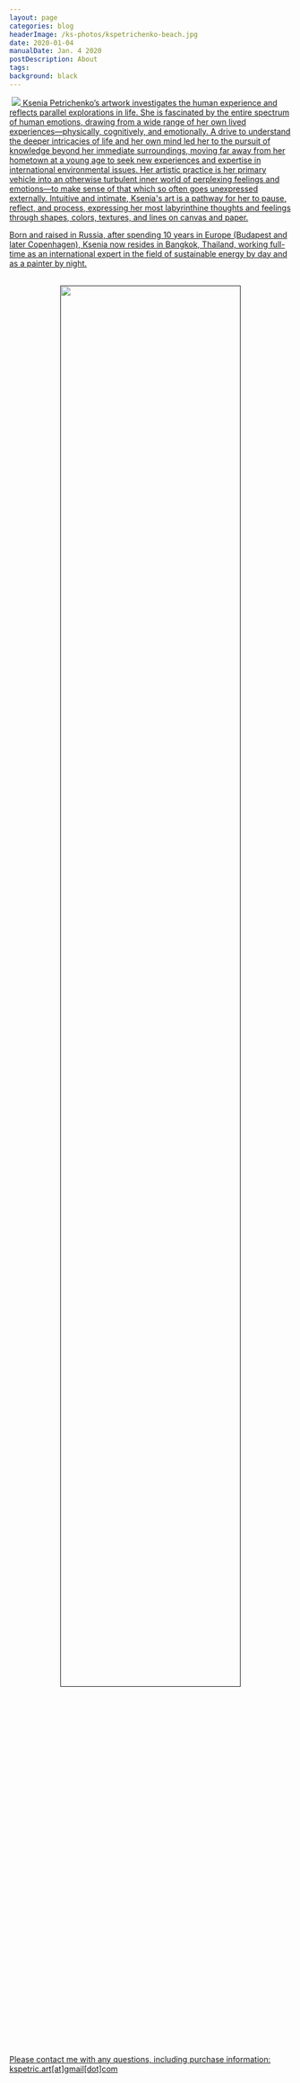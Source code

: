 ```yaml
---
layout: page
categories: blog
headerImage: /ks-photos/kspetrichenko-beach.jpg
date: 2020-01-04
manualDate: Jan. 4 2020
postDescription: About
tags:
background: black
---
```


<img src=" ">

<a href=" ">


<img class="float-sm-left col-sm-5 col-lg-4 p4-0 pb-0" src="{{ site.images }}/ks-photos/kspetrichenko-headshot-portrait.jpg">
Ksenia Petrichenko’s artwork investigates the human experience and reflects parallel explorations in life. She is fascinated by the entire spectrum of human emotions, drawing from a wide range of her own lived experiences—physically, cognitively, and emotionally. A drive to understand the deeper intricacies of life and her own mind led her to the pursuit of knowledge beyond her immediate surroundings, moving far away from her hometown at a young age to seek new experiences and expertise in international environmental issues. Her artistic practice is her primary vehicle into an otherwise turbulent inner world of perplexing feelings and emotions—to make sense of that which so often goes unexpressed externally. Intuitive and intimate, Ksenia's art is a pathway for her to pause, reflect, and process, expressing her most labyrinthine thoughts and feelings through shapes, colors, textures, and lines on canvas and paper.

Born and raised in Russia, after spending 10 years in Europe (Budapest and later Copenhagen), Ksenia now resides in Bangkok, Thailand, working full-time as an international expert in the field of sustainable energy by day and as a painter by night.

<br>

<!-- LIGHTBOX BEGIN -->
  <div class="row full-width" width="100%" height="50vh" align="center">
    <div class="col-12 nopadding">
      <img
      src="{{ site.images }}/ks-photos/kspetrichenko-headshot-portrait.jpg" rel="popup" height="80%" width="80%" data-fancybox="image"
      href="{{ site.images }}/ks-photos/kspetrichenko-headshot-portrait.jpg"
      data-caption="Ksenia Petrichenko, Thailand, 2020"></div></div>
<!-- LIGHTBOX END -->

<br>

Please contact me with any questions, including purchase information: kspetric.art[at]gmail[dot]com



<!--
<iframe class="embed-responsive-item mb-3" src="https://player.vimeo.com/video/245320082" allowfullscreen width="1300" height="736"></iframe>
<br> -->



<br>

<!-- YANKED FROM JTB WEBSITE -->

<!--
<center>
<div class="row col-md-12" align="center">
<div class="col-md-6"><span class="bask17"><a href="ThorpeBuchanan_CV_Apr.11.2021_web.pdf" target="blank">[Curriculum vitae]</a></span><br>
<span class="bask12">(updated Apr.11.2021)</span></div>

<div class="col-md-6"><span class="bask17"><a href="ThorpeBuchanan_Portfolio.pdf" target="blank">[Media Portfolio]</a></span><br>
<span class="bask12">(updated Sep.1.2019)</span></div>
</div>
</center>
<br>

-->
<!-- END STUFF TAKEN FROM JTB PAGE -->

<!--
<div class="accordion" id="myaccordion">

  <div class="card">
    <div class="card-header" id="headingOne">

      <center>  <button class="btn btn-link" type="button" data-toggle="collapse" data-target="#collapseOne" aria-expanded="true" aria-controls="collapseOne">
        <span class="bask17">[Click for full-length Bio]</span>
        </button></center>

    </div>
    <div id="collapseOne" class="collapse" aria-labelledby="headingOne" data-parent="#myaccordion">
      <div class="card-body" align="justify">
Jason Thorpe Buchanan is an American composer of operatic, orchestral, chamber, electroacoustic, and intermedia works which explore fragmentation, multiplicity, intelligibility, behavior, and the integration of live performance with technology. He is Artistic Director of
<a href="http://www.switchensemble.com" target="blank">the [Switch~ Ensemble]</a>, Department Chair/Lecturer in Composition, Theory, and Electronic Music Composition at the
<a href="https://www.music.mahidol.ac.th/en/" target="blank">College of Music, Mahidol University</a> in Thailand, and Visiting Lecturer in Composition/Interim Director of the Electronic Music Studios (UTEMS) at the
<a href="https://music.utexas.edu/" target="blank">Butler School of Music, University of Texas at Austin.</a>  His works have been described as "an unearthly collage of sounds", "sharply-edged", and "free jazz gone wrong&#8212;in a good way."

<br><br>
<!-- new sentence -->
<!--LONG BIO CAN GO HERE IF DESIRED -->


<!--

      </div>
    </div>
  </div>
  <br> -->
<!--
<a data-fancybox data-type="iframe" href="http://www.jasonthorpebuchanan.com/video---hunger.html"><img src="http://www.jasonthorpebuchanan.com/images/media/hunger-intro-video.jpg" width="294" height="159"></a>
-->
